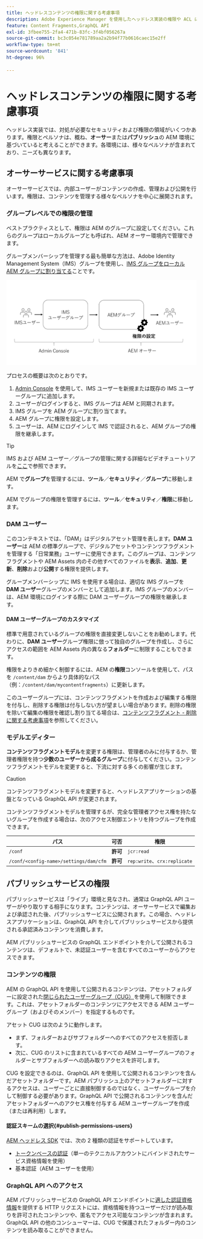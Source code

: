 ```yaml
---
title: ヘッドレスコンテンツの権限に関する考慮事項
description: Adobe Experience Manager を使用したヘッドレス実装の権限や ACL に関する様々な考慮事項について説明します。オーサー環境とパブリッシュ環境の両方で必要となる様々なペルソナや考えられる権限レベルを理解します。
feature: Content Fragments,GraphQL API
exl-id: 3fbee755-2fa4-471b-83fc-3f4bf056267a
source-git-commit: bc3c054e781789aa2a2b94f77b0616caec15e2ff
workflow-type: tm+mt
source-wordcount: '841'
ht-degree: 96%

---
```


# ヘッドレスコンテンツの権限に関する考慮事項

ヘッドレス実装では、対処が必要なセキュリティおよび権限の領域がいくつかあります。権限とペルソナは、概ね、**オーサー**&#x200B;または&#x200B;**パブリッシュ**&#x200B;の AEM 環境に基づいていると考えることができます。各環境には、様々なペルソナが含まれており、ニーズも異なります。

## オーサーサービスに関する考慮事項

オーサーサービスでは、内部ユーザーがコンテンツの作成、管理および公開を行います。権限は、コンテンツを管理する様々なペルソナを中心に展開されます。

### グループレベルでの権限の管理

ベストプラクティスとして、権限は AEM のグループに設定してください。これらのグループはローカルグループとも呼ばれ、AEM オーサー環境内で管理できます。

グループメンバーシップを管理する最も簡単な方法は、Adobe Identity Management System（IMS）グループを使用し、[IMS グループをローカル AEM グループに割り当てる](https://experienceleague.adobe.com/docs/experience-manager-cloud-service/content/security/ims-support.html?lang=ja#managing-permissions-in-aem)ことです。

![Admin Console の権限フロー](assets/admin-console-aem-group-permissions.png)

プロセスの概要は次のとおりです。

1. [Admin Console](https://adminconsole.adobe.com/) を使用して、IMS ユーザーを新規または既存の IMS ユーザーグループに追加します。
1. ユーザーがログインすると、IMS グループは AEM と同期されます。
1. IMS グループを AEM グループに割り当てます。
1. AEM グループに権限を設定します。
1. ユーザーは、AEM にログインして IMS で認証されると、AEM グループの権限を継承します。

>[!TIP]
>
> IMS および AEM ユーザー／グループの管理に関する詳細なビデオチュートリアルを[ここ](https://experienceleague.adobe.com/docs/experience-manager-learn/cloud-service/accessing/overview.html?lang=ja)で参照できます。

AEM で&#x200B;**グループ**&#x200B;を管理するには、**ツール**／**セキュリティ**／**グループ**&#x200B;に移動します。

AEM でグループの権限を管理するには、**ツール**／**セキュリティ**／**権限**&#x200B;に移動します。

### DAM ユーザー

このコンテキストでは、「DAM」はデジタルアセット管理を表します。**DAM ユーザー**&#x200B;は AEM の標準グループで、デジタルアセットやコンテンツフラグメントを管理する「日常業務」ユーザーに使用できます。このグループは、コンテンツフラグメントや AEM Assets 内のその他すべてのファイルを&#x200B;**表示**、**追加**、**更新**、**削除**&#x200B;および&#x200B;**公開**&#x200B;する権限を提供します。

グループメンバーシップに IMS を使用する場合は、適切な IMS グループを **DAM ユーザー**&#x200B;グループのメンバーとして追加します。IMS グループのメンバーは、AEM 環境にログインする際に DAM ユーザーグループの権限を継承します。

#### DAM ユーザーグループのカスタマイズ

標準で用意されているグループの権限を直接変更しないことをお勧めします。代わりに、**DAM ユーザー**&#x200B;グループ権限に倣って独自のグループを作成し、さらにアクセスの範囲を AEM Assets 内の異なる&#x200B;**フォルダー**&#x200B;に制限することもできます。

権限をよりきめ細かく制御するには、AEM の&#x200B;**権限**&#x200B;コンソールを使用して、パスを `/content/dam` からより具体的なパス（例：`/content/dam/mycontentfragments`）に更新します。

このユーザーグループには、コンテンツフラグメントを作成および編集する権限を付与し、削除する権限は付与しない方が望ましい場合があります。削除の権限を除いて編集の権限を確認し割り当てる場合は、[コンテンツフラグメント - 削除に関する考慮事項](/help/sites-cloud/administering/content-fragments/delete-considerations.md)を参照してください。

### モデルエディター

**コンテンツフラグメントモデル**&#x200B;を変更する権限は、管理者のみに付与するか、管理者権限を持つ&#x200B;**少数のユーザーから成るグループ**&#x200B;に付与してください。コンテンツフラグメントモデルを変更すると、下流に対する多くの影響が生じます。

>[!CAUTION]
>
>コンテンツフラグメントモデルを変更すると、ヘッドレスアプリケーションの基盤となっている GraphQL API が変更されます。

コンテンツフラグメントモデルを管理するが、完全な管理者アクセス権を持たないグループを作成する場合は、次のアクセス制御エントリを持つグループを作成できます。

| パス | 可否 | 権限 |
|-----| -------------| ---------|
| `/conf` | **許可** | `jcr:read` |
| `/conf/<config-name>/settings/dam/cfm` | **許可** | `rep:write`、`crx:replicate` |

## パブリッシュサービスの権限

パブリッシュサービスは「ライブ」環境と見なされ、通常は GraphQL API ユーザーがやり取りする相手になります。コンテンツは、オーサーサービスで編集および承認された後、パブリッシュサービスに公開されます。この場合、ヘッドレスアプリケーションは、GraphQL API を介してパブリッシュサービスから提供される承認済みコンテンツを消費します。

AEM パブリッシュサービスの GraphQL エンドポイントを介して公開されるコンテンツは、デフォルトで、未認証ユーザーを含むすべてのユーザーからアクセスできます。

### コンテンツの権限

AEM の GraphQL API を使用して公開されるコンテンツは、アセットフォルダーに設定された[閉じられたユーザーグループ（CUG）](https://experienceleague.adobe.com/docs/experience-manager-learn/assets/advanced/closed-user-groups.html?lang=ja)を使用して制限できます。これは、アセットフォルダーのコンテンツにアクセスできる AEM ユーザーグループ（およびそのメンバー）を指定するものです。

アセット CUG は次のように動作します。

* まず、フォルダーおよびサブフォルダーへのすべてのアクセスを拒否します。
* 次に、CUG のリストに含まれているすべての AEM ユーザーグループのフォルダーとサブフォルダーへの読み取りアクセスを許可します。

CUG を設定できるのは、GraphQL API を使用して公開されるコンテンツを含んだアセットフォルダーです。AEM パブリッシュ上のアセットフォルダーに対するアクセスは、ユーザーごとに直接制御するのではなく、ユーザーグループを介して制御する必要があります。GraphQL API で公開されるコンテンツを含んだアセットフォルダーへのアクセス権を付与する AEM ユーザーグループを作成（または再利用）します。

#### 認証スキームの選択{#publish-permissions-users}

[AEM ヘッドレス SDK](https://github.com/adobe/aem-headless-client-js#create-aemheadless-client) では、次の 2 種類の認証をサポートしています。

* [トークンベースの認証](/help/implementing/developing/introduction/generating-access-tokens-for-server-side-apis.md)（単一のテクニカルアカウントにバインドされたサービス資格情報を使用）
* 基本認証（AEM ユーザーを使用）

### GraphQL API へのアクセス

AEM パブリッシュサービスの GraphQL API エンドポイントに[適した認証資格情報](https://github.com/adobe/aem-headless-client-js#create-aemheadless-client)を提供する HTTP リクエストには、資格情報を持つユーザーだけが読み取りを許可されたコンテンツや、匿名でアクセス可能なコンテンツが含まれます。GraphQL API の他のコンシューマーは、CUG で保護されたフォルダー内のコンテンツを読み取ることができません。
